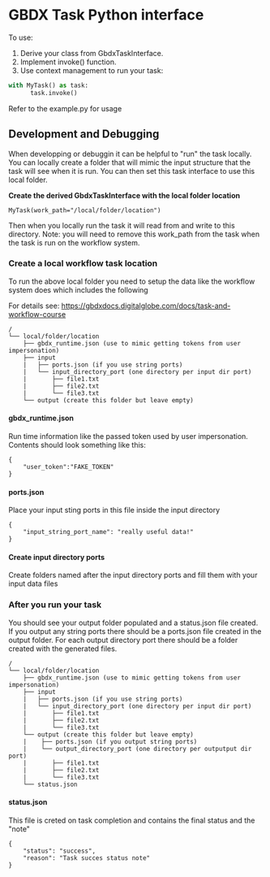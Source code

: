 # GBDX Task Python interface
 
 To use:
  1. Derive your class from GbdxTaskInterface. 
  2. Implement invoke() function.
  3. Use context management to run your task:
  ```Python
  with MyTask() as task:
        task.invoke()
  ```
  
  Refer to the example.py for usage

## Development and Debugging
When developping or debuggin it can be helpful to "run" the task locally.
You can locally create a folder that will mimic the input structure that the task will see when it is run.
You can then set this task interface to use this local folder.

__Create the derived GbdxTaskInterface with the local folder location__
```
MyTask(work_path="/local/folder/location")
```

Then when you locally run the task it will read from and write to this directory.
Note: you will need to remove this work_path from the task when the task is run on the workflow system.

### Create a local workflow task location
To run the above local folder you need to setup the data like the workflow system does
which includes the following

For details see: https://gbdxdocs.digitalglobe.com/docs/task-and-workflow-course


```
/
└── local/folder/location
    ├── gbdx_runtime.json (use to mimic getting tokens from user impersonation)
    ├── input
    |   ├── ports.json (if you use string ports)
    |   └── input_directory_port (one directory per input dir port)
    |       ├── file1.txt
    |       ├── file2.txt
    |       └── file3.txt
    └── output (create this folder but leave empty)
```

#### gbdx_runtime.json
Run time information like the passed token used by user impersonation.  
Contents should look something like this:
```
{
    "user_token":"FAKE_TOKEN"
}
```

#### ports.json
Place your input sting ports in this file inside the input directory
```
{
	"input_string_port_name": "really useful data!"
}
```

#### Create input directory ports
Create folders named after the input directory ports and fill them with your input data files


### After you run your task
You should see your output folder populated and a status.json file created.  If you output any string ports there should be a ports.json file created in the output folder.
For each output directory port there should be a folder created with the generated files.
```
/
└── local/folder/location
    ├── gbdx_runtime.json (use to mimic getting tokens from user impersonation)
    ├── input
    |   ├── ports.json (if you use string ports)
    |   └── input_directory_port (one directory per input dir port)
    |       ├── file1.txt
    |       ├── file2.txt
    |       └── file3.txt
    └── output (create this folder but leave empty)
    |    ├── ports.json (if you output string ports)
    |    └── output_directory_port (one directory per outputput dir port)
    |       ├── file1.txt
    |       ├── file2.txt
    |       └── file3.txt
    └── status.json    
```

#### status.json
This file is creted on task completion and contains the final status and the "note"
```
{
    "status": "success", 
    "reason": "Task succes status note"
}
```

